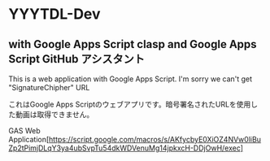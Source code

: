 # YYYTDL-Dev  

## with Google Apps Script clasp and Google Apps Script GitHub アシスタント  

This is a web application with Google Apps Script. I'm sorry we can't get "SignatureChipher" URL  

これはGoogle Apps Scriptのウェブアプリです。暗号署名されたURLを使用した動画は取得できません。  

GAS Web Application[https://script.google.com/macros/s/AKfycbyE0XiOZ4NVw0liBuZp2tPimjDLqY3ya4ubSvpTu54dkWDVenuMg14jpkxcH-DDjOwH/exec]
